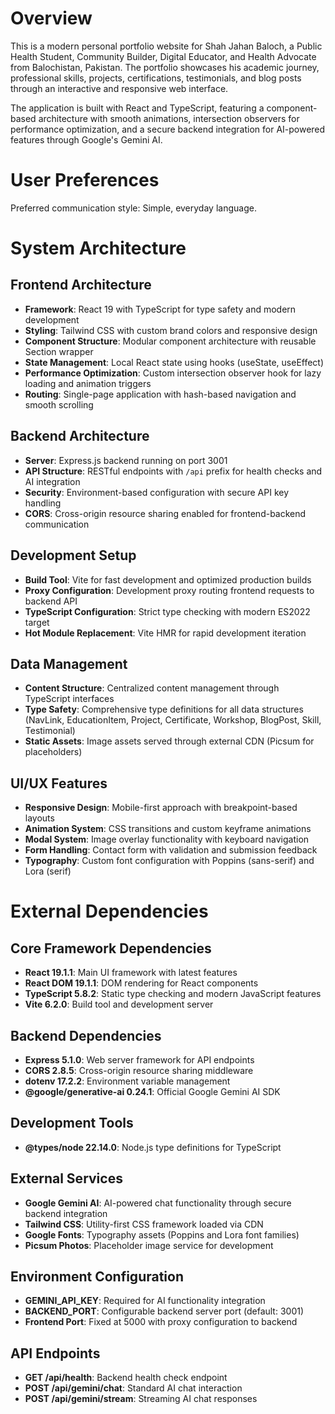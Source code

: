 # Overview

This is a modern personal portfolio website for Shah Jahan Baloch, a Public Health Student, Community Builder, Digital Educator, and Health Advocate from Balochistan, Pakistan. The portfolio showcases his academic journey, professional skills, projects, certifications, testimonials, and blog posts through an interactive and responsive web interface.

The application is built with React and TypeScript, featuring a component-based architecture with smooth animations, intersection observers for performance optimization, and a secure backend integration for AI-powered features through Google's Gemini AI.

# User Preferences

Preferred communication style: Simple, everyday language.

# System Architecture

## Frontend Architecture
- **Framework**: React 19 with TypeScript for type safety and modern development
- **Styling**: Tailwind CSS with custom brand colors and responsive design
- **Component Structure**: Modular component architecture with reusable Section wrapper
- **State Management**: Local React state using hooks (useState, useEffect)
- **Performance Optimization**: Custom intersection observer hook for lazy loading and animation triggers
- **Routing**: Single-page application with hash-based navigation and smooth scrolling

## Backend Architecture
- **Server**: Express.js backend running on port 3001
- **API Structure**: RESTful endpoints with `/api` prefix for health checks and AI integration
- **Security**: Environment-based configuration with secure API key handling
- **CORS**: Cross-origin resource sharing enabled for frontend-backend communication

## Development Setup
- **Build Tool**: Vite for fast development and optimized production builds
- **Proxy Configuration**: Development proxy routing frontend requests to backend API
- **TypeScript Configuration**: Strict type checking with modern ES2022 target
- **Hot Module Replacement**: Vite HMR for rapid development iteration

## Data Management
- **Content Structure**: Centralized content management through TypeScript interfaces
- **Type Safety**: Comprehensive type definitions for all data structures (NavLink, EducationItem, Project, Certificate, Workshop, BlogPost, Skill, Testimonial)
- **Static Assets**: Image assets served through external CDN (Picsum for placeholders)

## UI/UX Features
- **Responsive Design**: Mobile-first approach with breakpoint-based layouts
- **Animation System**: CSS transitions and custom keyframe animations
- **Modal System**: Image overlay functionality with keyboard navigation
- **Form Handling**: Contact form with validation and submission feedback
- **Typography**: Custom font configuration with Poppins (sans-serif) and Lora (serif)

# External Dependencies

## Core Framework Dependencies
- **React 19.1.1**: Main UI framework with latest features
- **React DOM 19.1.1**: DOM rendering for React components
- **TypeScript 5.8.2**: Static type checking and modern JavaScript features
- **Vite 6.2.0**: Build tool and development server

## Backend Dependencies
- **Express 5.1.0**: Web server framework for API endpoints
- **CORS 2.8.5**: Cross-origin resource sharing middleware
- **dotenv 17.2.2**: Environment variable management
- **@google/generative-ai 0.24.1**: Official Google Gemini AI SDK

## Development Tools
- **@types/node 22.14.0**: Node.js type definitions for TypeScript

## External Services
- **Google Gemini AI**: AI-powered chat functionality through secure backend integration
- **Tailwind CSS**: Utility-first CSS framework loaded via CDN
- **Google Fonts**: Typography assets (Poppins and Lora font families)
- **Picsum Photos**: Placeholder image service for development

## Environment Configuration
- **GEMINI_API_KEY**: Required for AI functionality integration
- **BACKEND_PORT**: Configurable backend server port (default: 3001)
- **Frontend Port**: Fixed at 5000 with proxy configuration to backend

## API Endpoints
- **GET /api/health**: Backend health check endpoint
- **POST /api/gemini/chat**: Standard AI chat interaction
- **POST /api/gemini/stream**: Streaming AI chat responses